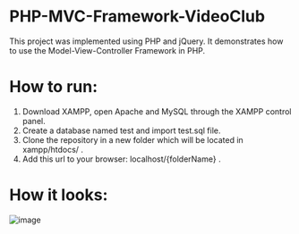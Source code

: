 # PHP-MVC-Framework-VideoClub

This project was implemented using PHP and jQuery.
It demonstrates how to use the Model-View-Controller Framework in PHP.

# How to run:
1) Download XAMPP, open Apache and MySQL through the XAMPP control panel.
2) Create a database named test and import test.sql file.
3) Clone the repository in a new folder which will be located in xampp/htdocs/ .
4) Add this url to your browser: localhost/{folderName} .

# How it looks:

![image](https://user-images.githubusercontent.com/37417801/112729671-164bbb80-8f36-11eb-81e1-6827be249041.png)
